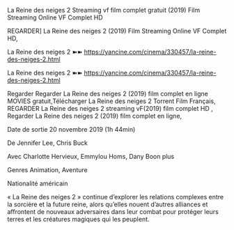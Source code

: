 La Reine des neiges 2 Streaming vf film complet gratuit  (2019) Film Streaming Online VF Complet HD

REGARDER] La Reine des neiges 2 (2019) Film Streaming Online VF Complet HD,


La Reine des neiges 2 ➽➽ https://yancine.com/cinema/330457/la-reine-des-neiges-2.html


La Reine des neiges 2 ➽➽ https://yancine.com/cinema/330457/la-reine-des-neiges-2.html


Regarder Regarder La Reine des neiges 2 (2019) film complet en ligne MOVIES gratuit,Télécharger La Reine des neiges 2 Torrent Film Français, REGARDER La Reine des neiges 2 streaming vF(2019) film complet HD , Regarder La Reine des neiges 2 (2019) film complet en ligne,


Date de sortie 20 novembre 2019 (1h 44min)


De Jennifer Lee, Chris Buck


Avec Charlotte Hervieux, Emmylou Homs, Dany Boon plus


Genres Animation, Aventure


Nationalité américain


« La Reine des neiges 2 » continue d’explorer les relations complexes entre la sorcière et la future reine, alors qu’elles nouent d’autres alliances et affrontent de nouveaux adversaires dans leur combat pour protéger leurs terres et les créatures magiques qui les peuplent.
